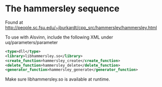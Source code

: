 # The hammersley sequence

Found at http://people.sc.fsu.edu/~jburkardt/cpp_src/hammersley/hammersley.html

To use with Alsvinn, include the following XML under uq/parameters/parameter

```xml
<type>dll</type>
<library>libhammersley.so</library>
<create_function>hammersley_create</create_function>
<delete_function>hammersley_delete</delete_function>
<generator_function>hammersley_generate</generator_function>
```

Make sure libhammersley.so is available at runtime.
